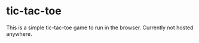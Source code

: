 # tic-tac-toe

This is a simple tic-tac-toe game to run in the browser. Currently not hosted anywhere.
